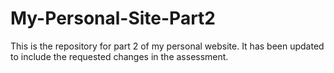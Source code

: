 # My-Personal-Site-Part2

This is the repository for part 2 of my personal website. It has been updated to include the requested changes in the assessment.
